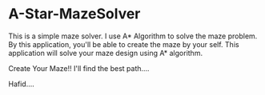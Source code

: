 # A-Star-MazeSolver

This is a simple maze solver. 
I use A* Algorithm to solve the maze problem. 
By this application, you'll be able to create the maze by your self. This application will solve your maze design using A* algorithm.

Create Your Maze!! I'll find the best path....

Hafid....
